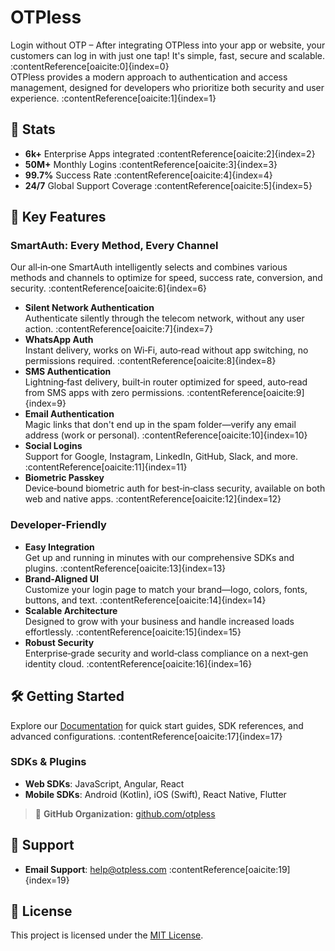 # OTPless

Login without OTP – After integrating OTPless into your app or website, your customers can log in with just one tap! It's simple, fast, secure and scalable. :contentReference[oaicite:0]{index=0}  
OTPless provides a modern approach to authentication and access management, designed for developers who prioritize both security and user experience. :contentReference[oaicite:1]{index=1}

## 🚀 Stats
- **6k+** Enterprise Apps integrated :contentReference[oaicite:2]{index=2}  
- **50M+** Monthly Logins :contentReference[oaicite:3]{index=3}  
- **99.7%** Success Rate :contentReference[oaicite:4]{index=4}  
- **24/7** Global Support Coverage :contentReference[oaicite:5]{index=5}  

## 🔑 Key Features

### SmartAuth: Every Method, Every Channel  
Our all‑in‑one SmartAuth intelligently selects and combines various methods and channels to optimize for speed, success rate, conversion, and security. :contentReference[oaicite:6]{index=6}

- **Silent Network Authentication**  
  Authenticate silently through the telecom network, without any user action. :contentReference[oaicite:7]{index=7}  
- **WhatsApp Auth**  
  Instant delivery, works on Wi‑Fi, auto‑read without app switching, no permissions required. :contentReference[oaicite:8]{index=8}  
- **SMS Authentication**  
  Lightning‑fast delivery, built‑in router optimized for speed, auto‑read from SMS apps with zero permissions. :contentReference[oaicite:9]{index=9}  
- **Email Authentication**  
  Magic links that don't end up in the spam folder—verify any email address (work or personal). :contentReference[oaicite:10]{index=10}  
- **Social Logins**  
  Support for Google, Instagram, LinkedIn, GitHub, Slack, and more. :contentReference[oaicite:11]{index=11}  
- **Biometric Passkey**  
  Device‑bound biometric auth for best‑in‑class security, available on both web and native apps. :contentReference[oaicite:12]{index=12}  

### Developer-Friendly

- **Easy Integration**  
  Get up and running in minutes with our comprehensive SDKs and plugins. :contentReference[oaicite:13]{index=13}  
- **Brand‑Aligned UI**  
  Customize your login page to match your brand—logo, colors, fonts, buttons, and text. :contentReference[oaicite:14]{index=14}  
- **Scalable Architecture**  
  Designed to grow with your business and handle increased loads effortlessly. :contentReference[oaicite:15]{index=15}  
- **Robust Security**  
  Enterprise‑grade security and world‑class compliance on a next‑gen identity cloud. :contentReference[oaicite:16]{index=16}  

## 🛠️ Getting Started

Explore our [Documentation](https://otpless.com/docs/introduction) for quick start guides, SDK references, and advanced configurations. :contentReference[oaicite:17]{index=17}

### SDKs & Plugins
- **Web SDKs**: JavaScript, Angular, React  
- **Mobile SDKs**: Android (Kotlin), iOS (Swift), React Native, Flutter 

> 🔗 **GitHub Organization:** [github.com/otpless](https://github.com/otpless)

## 💬 Support
- **Email Support**: help@otpless.com :contentReference[oaicite:19]{index=19}  


## 📄 License

This project is licensed under the [MIT License](LICENSE).
